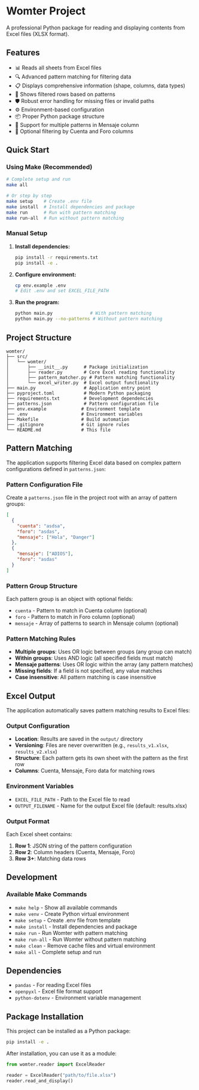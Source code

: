 # Womter Project

A professional Python package for reading and displaying contents from Excel files (XLSX format).

## Features

- 📊 Reads all sheets from Excel files
- 🔍 Advanced pattern matching for filtering data
- 📋 Displays comprehensive information (shape, columns, data types)
- 👀 Shows filtered rows based on patterns
- 🛡️ Robust error handling for missing files or invalid paths
- ⚙️ Environment-based configuration
- 📦 Proper Python package structure
- 🎯 Support for multiple patterns in Mensaje column
- 🎯 Optional filtering by Cuenta and Foro columns

## Quick Start

### Using Make (Recommended)

```bash
# Complete setup and run
make all

# Or step by step
make setup    # Create .env file
make install  # Install dependencies and package
make run      # Run with pattern matching
make run-all  # Run without pattern matching
```

### Manual Setup

1. **Install dependencies:**
   ```bash
   pip install -r requirements.txt
   pip install -e .
   ```

2. **Configure environment:**
   ```bash
   cp env.example .env
   # Edit .env and set EXCEL_FILE_PATH
   ```

3. **Run the program:**
   ```bash
   python main.py              # With pattern matching
   python main.py --no-patterns # Without pattern matching
   ```

## Project Structure

```
womter/
├── src/
│   └── womter/
│       ├── __init__.py      # Package initialization
│       ├── reader.py        # Core Excel reading functionality
│       ├── pattern_matcher.py # Pattern matching functionality
│       └── excel_writer.py  # Excel output functionality
├── main.py                  # Application entry point
├── pyproject.toml           # Modern Python packaging
├── requirements.txt         # Development dependencies
├── patterns.json            # Pattern configuration file
├── env.example             # Environment template
├── .env                    # Environment variables
├── Makefile                # Build automation
├── .gitignore              # Git ignore rules
└── README.md               # This file
```

## Pattern Matching

The application supports filtering Excel data based on complex pattern configurations defined in `patterns.json`:

### Pattern Configuration File

Create a `patterns.json` file in the project root with an array of pattern groups:

```json
[
  {
    "cuenta": "asdsa",
    "foro": "asdas", 
    "mensaje": ["Hola", "Danger"]
  },
  {
    "mensaje": ["ADIOS"],
    "foro": "asdas"
  }
]
```

### Pattern Group Structure

Each pattern group is an object with optional fields:
- `cuenta` - Pattern to match in Cuenta column (optional)
- `foro` - Pattern to match in Foro column (optional)  
- `mensaje` - Array of patterns to search in Mensaje column (optional)

### Pattern Matching Rules

- **Multiple groups**: Uses OR logic between groups (any group can match)
- **Within groups**: Uses AND logic (all specified fields must match)
- **Mensaje patterns**: Uses OR logic within the array (any pattern matches)
- **Missing fields**: If a field is not specified, any value matches
- **Case insensitive**: All pattern matching is case insensitive

## Excel Output

The application automatically saves pattern matching results to Excel files:

### Output Configuration

- **Location**: Results are saved in the `output/` directory
- **Versioning**: Files are never overwritten (e.g., `results_v1.xlsx`, `results_v2.xlsx`)
- **Structure**: Each pattern gets its own sheet with the pattern as the first row
- **Columns**: Cuenta, Mensaje, Foro data for matching rows

### Environment Variables

- `EXCEL_FILE_PATH` - Path to the Excel file to read
- `OUTPUT_FILENAME` - Name for the output Excel file (default: results.xlsx)

### Output Format

Each Excel sheet contains:
1. **Row 1**: JSON string of the pattern configuration
2. **Row 2**: Column headers (Cuenta, Mensaje, Foro)
3. **Row 3+**: Matching data rows

## Development

### Available Make Commands

- `make help` - Show all available commands
- `make venv` - Create Python virtual environment
- `make setup` - Create .env file from template
- `make install` - Install dependencies and package
- `make run` - Run Womter with pattern matching
- `make run-all` - Run Womter without pattern matching
- `make clean` - Remove cache files and virtual environment
- `make all` - Complete setup and run

## Dependencies

- `pandas` - For reading Excel files
- `openpyxl` - Excel file format support
- `python-dotenv` - Environment variable management

## Package Installation

This project can be installed as a Python package:

```bash
pip install -e .
```

After installation, you can use it as a module:

```python
from womter.reader import ExcelReader

reader = ExcelReader("path/to/file.xlsx")
reader.read_and_display()
```
